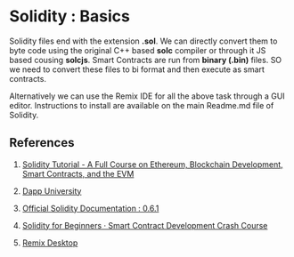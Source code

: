 # Solidity : Basics

Solidity files end with the extension **.sol**. We can directly convert them to byte code using the original C++ based **solc** compiler or through it JS based cousing **solcjs**. Smart Contracts are run from **binary (.bin)** files. SO we need to convert these files to bi format and then execute as smart contracts.

Alternatively we can use the Remix IDE for all the above task through a GUI editor. Instructions to install are available on the main Readme.md file of Solidity.

## References

1. [Solidity Tutorial - A Full Course on Ethereum, Blockchain Development, Smart Contracts, and the EVM](https://www.youtube.com/watch?v=ipwxYa-F1uY)

2. [Dapp University](https://www.dappuniversity.com/)

3. [Official Solidity Documentation : 0.6.1](https://solidity.readthedocs.io/en/v0.6.1/)

4. [Solidity for Beginners · Smart Contract Development Crash Course](https://www.dappuniversity.com/articles/solidity-tutorial)

5. [Remix Desktop](https://medium.com/remix-ide/remix-desktop-8c1e9e946ee1)
